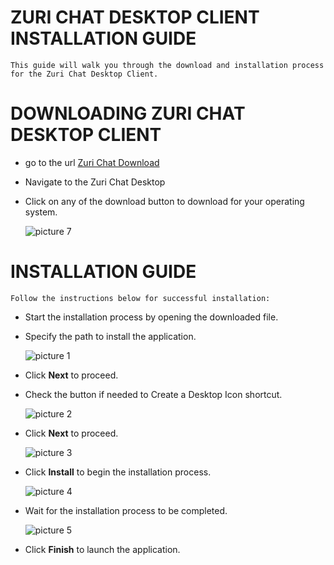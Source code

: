 # ZURI CHAT DESKTOP CLIENT INSTALLATION GUIDE

```This guide will walk you through the download and installation process for the Zuri Chat Desktop Client.```

# DOWNLOADING ZURI CHAT DESKTOP CLIENT

- go to the url [Zuri Chat Download](https://zuri.chat/downloads)
- Navigate to the Zuri Chat Desktop
- Click on any of the download button to download for your operating system.
  
  ![picture 7](../images/sc7.PNG)

# INSTALLATION GUIDE

```Follow the instructions below for successful installation:```

- Start the installation process by opening the downloaded file.
- Specify the path to install the application.
  
  ![picture 1](../images/sc1.PNG)

- Click **Next** to proceed.
- Check the button if needed to Create a Desktop Icon shortcut.
  
  ![picture 2](../images/sc2.PNG)

- Click **Next** to proceed.
  
  ![picture 3](../images/sc3.PNG)

- Click **Install** to begin the installation process.
  
  ![picture 4](../images/sc4.PNG)

- Wait for the installation process to be completed.
  
  ![picture 5](../images/sc5.PNG)

- Click **Finish** to launch the application.
